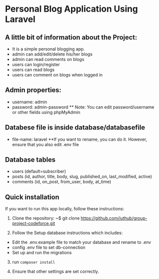 # Personal Blog Application Using Laravel


A little bit of information about the Project:
------------
* It is a simple personal blogging app.
* admin can add/edit/delete his/her blogs
* admin can read comments on blogs
* users can login/register
* users can read blogs
* users can comment on blogs when logged in

Admin properties:
------------
* username: admin
* password: admin-password
** Note: You can edit password/username or other fields using phpMyAdmin

Databese file is inside database/databasefile
------------
* file-name: laravel
**If you want to rename, you can do it. However, ensure that you also edit .env file

Database tables
------------
* users (default=subscriber)
* posts (id, author, title, body, slug, published_on, last_modified, active)
* comments (id, on_post, from_user, body, at_time)

Quick installation
------------
If you want to run this app locally, follow these instructions:

1.  Clone the repository:  ~$ git clone https://github.com/iuthub/group-project-codeforce.git

2.  Follow the Setup database instructions which includes:

  * Edit the .env.example file to match your database and rename to .env
  * config .env file to set db-connection
  * Set up and run the migrations
  
3. run `composer install`

4. Ensure that other settings are set correctly.
